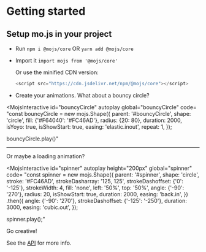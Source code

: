 
# Getting started

## Setup mo.js in your project
- Run `npm i @mojs/core` OR `yarn add @mojs/core`
- Import it `import mojs from '@mojs/core'`

  Or use the minified CDN version:
  ```js
  <script src="https://cdn.jsdelivr.net/npm/@mojs/core"></script>
  ```

- Create your animations. What about a bouncy circle?


<MojsInteractive
  id="bouncyCircle"
  autoplay
  global="bouncyCircle"
  code=
"const bouncyCircle = new mojs.Shape({
  parent:       '#bouncyCircle',
  shape:        'circle',
  fill:         {'#F64040': '#FC46AD'},
  radius:       {20: 80},
  duration:     2000,
  isYoyo:       true,
  isShowStart:  true,
  easing:       'elastic.inout',
  repeat:       1,
});

bouncyCircle.play()"
>
</MojsInteractive>


---

Or maybe a loading animation?


<MojsInteractive
  id="spinner"
  autoplay
  height="200px"
  global="spinner"
  code=
"const spinner = new mojs.Shape({
  parent:           '#spinner',
  shape:            'circle',
  stroke:           '#FC46AD',
  strokeDasharray:  '125, 125',
  strokeDashoffset: {'0': '-125'},
  strokeWidth:      4,
  fill:             'none',
  left:             '50%',
  top:              '50%',
  angle:            {'-90': '270'},
  radius:           20,
  isShowStart:      true,
  duration:         2000,
  easing:           'back.in',
})
.then({
  angle:            {'-90': '270'},
  strokeDashoffset: {'-125': '-250'},
  duration:         3000,
  easing:           'cubic.out',
});

spinner.play();"
>
</MojsInteractive>


Go creative!

See the [API](/api/README.md) for more info.
